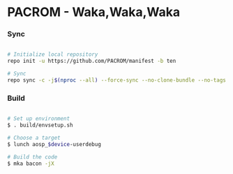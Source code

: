 # PACROM - Waka,Waka,Waka #

### Sync ###

```bash

# Initialize local repository
repo init -u https://github.com/PACROM/manifest -b ten

# Sync
repo sync -c -j$(nproc --all) --force-sync --no-clone-bundle --no-tags
```

### Build ###

```bash

# Set up environment
$ . build/envsetup.sh

# Choose a target
$ lunch aosp_$device-userdebug

# Build the code
$ mka bacon -jX
```
